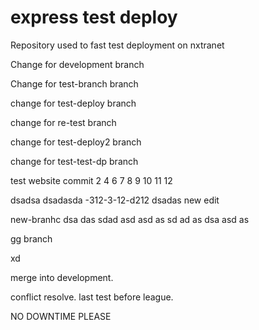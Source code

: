 # express test deploy
Repository used to fast test deployment on nxtranet

Change for development branch

Change for test-branch branch

change for test-deploy branch


change for re-test branch

change for test-deploy2 branch

change for test-test-dp branch

test website commit 2 4 6 7 8 9 10 11 12
 
dsadsa
dsadasda
-312-3-12-d212
dsadas
new edit

new-branhc dsa das 
 sdad asd asd as
sd ad as
dsa asd as 

gg branch

xd

merge into development.

conflict resolve.
last test before league.

NO DOWNTIME PLEASE

